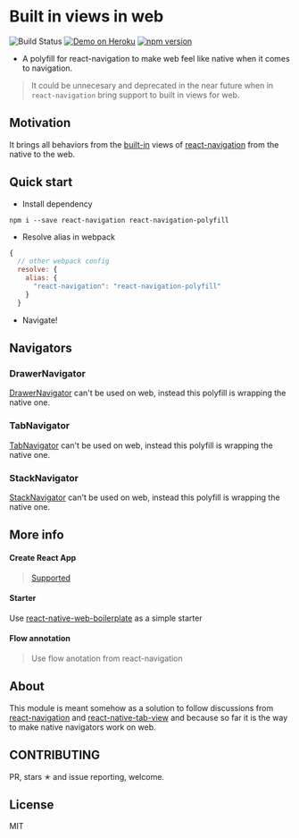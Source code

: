 # Built in views in web

![Build Status](https://api.travis-ci.org/agrcrobles/react-native-web-webpack-starter.svg?master)
[![Demo on Heroku](https://img.shields.io/badge/demo-heroku-brightgreen.svg?style=flat-square)](https://react-navigation-playground.herokuapp.com/)
[![npm version][npm-image]][npm-url]

[npm-image]: https://badge.fury.io/js/react-navigation-polyfill.svg
[npm-url]: https://www.npmjs.com/package/react-navigation-polyfill

- A polyfill for react-navigation to make web feel like native when it comes to navigation.

> It could be unnecesary and deprecated in the near future when in `react-navigation` bring support to built in views for web.

## Motivation

It brings all behaviors from the [built-in](https://reactnavigation.org/docs/navigators/) views of [react-navigation](https://reactnavigation.org) from the native to the web.

## Quick start

 - Install dependency

```
npm i --save react-navigation react-navigation-polyfill
```

 - Resolve alias in webpack

```javascript
{
  // other webpack config
  resolve: {
    alias: {
      "react-navigation": "react-navigation-polyfill"
    }
  }
```
 - Navigate!

## Navigators

### DrawerNavigator

 [DrawerNavigator](https://reactnavigation.org/docs/navigators/drawer) can't be used on web, instead this polyfill is wrapping the native one.

### TabNavigator

 [TabNavigator](https://reactnavigation.org/docs/navigators/tab) can't be used on web, instead this polyfill is wrapping the native one.

### StackNavigator

[StackNavigator](https://reactnavigation.org/docs/navigators/stack) can't be used on web, instead this polyfill is wrapping the native one.

## More info

#### Create React App

> [Supported](https://github.com/react-community/react-navigation/issues/622)

#### Starter

 Use [react-native-web-boilerplate](https://github.com/agrcrobles/react-native-web-boilerplate) as a simple starter

#### Flow annotation

> Use flow anotation from react-navigation

## About

This module is meant somehow as a solution to follow discussions from 
[react-navigation](https://github.com/react-native-community/react-native-tab-view/issues/159) and [react-native-tab-view](https://github.com/react-native-community/react-native-tab-view/issues/159) and because so far it is the way to make native navigators work on web.

## CONTRIBUTING

PR, stars ✭ and issue reporting, welcome.

## License

MIT
